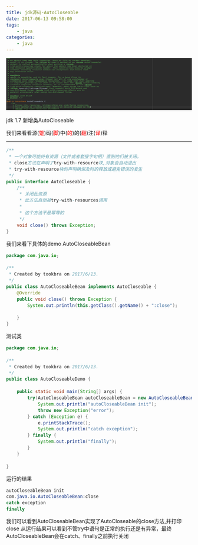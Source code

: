 ```yaml
---
title: jdk源码-AutoCloseable
date: 2017-06-13 09:58:00
tags:
    - java
categories:
    - java
---
```


![two-sum](/images/java/autocloseable.png)

jdk 1.7 新增类AutoCloseable

我们来看看源(<font color=red>蹩</font>)码(<font color=red>脚</font>)中(<font color=red>的</font>)的(<font color=red>翻</font>)注(<font color=red>译</font>)释
<!-- more -->

----

``` java
/**
 * 一个对象可能持有资源（文件或者套接字句柄）直到他们被关闭。
 * close方法在声明了try-with-resource块,对象会自动退出
 * try-with-resource块的声明确保及时的释放或避免错误的发生
 */
public interface AutoCloseable {
    /**
     * 关闭此资源
     * 此方法自动被try-with-resources调用
     *
     * 这个方法不是幂等的
     */
    void close() throws Exception;
}
```

我们来看下具体的demo
AutoCloseableBean
``` java
package com.java.io;

/**
 * Created by tookbra on 2017/6/13.
 */
public class AutoCloseableBean implements AutoCloseable {
    @Override
    public void close() throws Exception {
        System.out.println(this.getClass().getName() + ":close");

    }
}

```
测试类

``` java
package com.java.io;

/**
 * Created by tookbra on 2017/6/13.
 */
public class AutoCloseableDemo {

    public static void main(String[] args) {
        try(AutoCloseableBean autoCloseableBean = new AutoCloseableBean()) {
            System.out.println("autoCloseableBean init");
            throw new Exception("error");
        } catch (Exception e) {
            e.printStackTrace();
            System.out.println("catch exception");
        } finally {
            System.out.println("finally");
        }
    }

}
```
运行的结果
``` java
autoCloseableBean init
com.java.io.AutoCloseableBean:close
catch exception
finally
```

我们可以看到AutoCloseableBean实现了AutoCloseable的close方法,并打印close
从运行结果可以看到不管try中语句是正常的执行还是有异常，最终AutoCloseableBean会在catch、finally之前执行关闭


